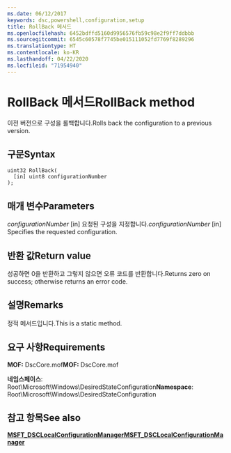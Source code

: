 ```yaml
---
ms.date: 06/12/2017
keywords: dsc,powershell,configuration,setup
title: RollBack 메서드
ms.openlocfilehash: 6452bdffd5160d9956576fb59c98e2f9ff7ddbbb
ms.sourcegitcommit: 6545c60578f7745be015111052fd7769f8289296
ms.translationtype: HT
ms.contentlocale: ko-KR
ms.lasthandoff: 04/22/2020
ms.locfileid: "71954940"
---
```

# <a name="rollback-method"></a><span data-ttu-id="febf1-103">RollBack 메서드</span><span class="sxs-lookup"><span data-stu-id="febf1-103">RollBack method</span></span>

<span data-ttu-id="febf1-104">이전 버전으로 구성을 롤백합니다.</span><span class="sxs-lookup"><span data-stu-id="febf1-104">Rolls back the configuration to a previous version.</span></span>

## <a name="syntax"></a><span data-ttu-id="febf1-105">구문</span><span class="sxs-lookup"><span data-stu-id="febf1-105">Syntax</span></span>

```mof
uint32 RollBack(
  [in] uint8 configurationNumber
);
```

## <a name="parameters"></a><span data-ttu-id="febf1-106">매개 변수</span><span class="sxs-lookup"><span data-stu-id="febf1-106">Parameters</span></span>

<span data-ttu-id="febf1-107">*configurationNumber* \[in\] 요청된 구성을 지정합니다.</span><span class="sxs-lookup"><span data-stu-id="febf1-107">*configurationNumber* \[in\] Specifies the requested configuration.</span></span>

## <a name="return-value"></a><span data-ttu-id="febf1-108">반환 값</span><span class="sxs-lookup"><span data-stu-id="febf1-108">Return value</span></span>

<span data-ttu-id="febf1-109">성공하면 0을 반환하고 그렇지 않으면 오류 코드를 반환합니다.</span><span class="sxs-lookup"><span data-stu-id="febf1-109">Returns zero on success; otherwise returns an error code.</span></span>

## <a name="remarks"></a><span data-ttu-id="febf1-110">설명</span><span class="sxs-lookup"><span data-stu-id="febf1-110">Remarks</span></span>

<span data-ttu-id="febf1-111">정적 메서드입니다.</span><span class="sxs-lookup"><span data-stu-id="febf1-111">This is a static method.</span></span>

## <a name="requirements"></a><span data-ttu-id="febf1-112">요구 사항</span><span class="sxs-lookup"><span data-stu-id="febf1-112">Requirements</span></span>

<span data-ttu-id="febf1-113">**MOF:** DscCore.mof</span><span class="sxs-lookup"><span data-stu-id="febf1-113">**MOF:** DscCore.mof</span></span>

<span data-ttu-id="febf1-114">**네임스페이스**: Root\Microsoft\Windows\DesiredStateConfiguration</span><span class="sxs-lookup"><span data-stu-id="febf1-114">**Namespace**: Root\Microsoft\Windows\DesiredStateConfiguration</span></span>

## <a name="see-also"></a><span data-ttu-id="febf1-115">참고 항목</span><span class="sxs-lookup"><span data-stu-id="febf1-115">See also</span></span>

[<span data-ttu-id="febf1-116">**MSFT_DSCLocalConfigurationManager**</span><span class="sxs-lookup"><span data-stu-id="febf1-116">**MSFT_DSCLocalConfigurationManager**</span></span>](msft-dsclocalconfigurationmanager.md)
